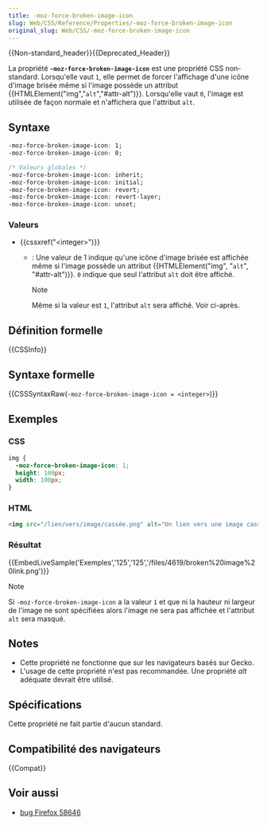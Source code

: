 ```yaml
---
title: -moz-force-broken-image-icon
slug: Web/CSS/Reference/Properties/-moz-force-broken-image-icon
original_slug: Web/CSS/-moz-force-broken-image-icon
---
```


{{Non-standard_header}}{{Deprecated_Header}}

La propriété **`-moz-force-broken-image-icon`** est une propriété CSS non-standard. Lorsqu'elle vaut `1`, elle permet de forcer l'affichage d'une icône d'image brisée même si l'image possède un attribut {{HTMLElement("img","<code>alt</code>","#attr-alt")}}. Lorsqu'elle vaut `0`, l'image est utilisée de façon normale et n'affichera que l'attribut `alt`.

## Syntaxe

```css
-moz-force-broken-image-icon: 1;
-moz-force-broken-image-icon: 0;

/* Valeurs globales */
-moz-force-broken-image-icon: inherit;
-moz-force-broken-image-icon: initial;
-moz-force-broken-image-icon: revert;
-moz-force-broken-image-icon: revert-layer;
-moz-force-broken-image-icon: unset;
```

### Valeurs

- {{cssxref("&lt;integer&gt;")}}
  - : Une valeur de 1 indique qu'une icône d'image brisée est affichée même si l'image possède un attribut {{HTMLElement("img", "<code>alt</code>", "#attr-alt")}}. `0` indique que seul l'attribut `alt` doit être affiché.

    > [!NOTE]
    > Même si la valeur est `1`, l'attribut `alt` sera affiché. Voir ci-après.

## Définition formelle

{{CSSInfo}}

## Syntaxe formelle

{{CSSSyntaxRaw(`-moz-force-broken-image-icon = <integer>`)}}

## Exemples

### CSS

```css
img {
  -moz-force-broken-image-icon: 1;
  height: 100px;
  width: 100px;
}
```

### HTML

```html
<img src="/lien/vers/image/cassée.png" alt="Un lien vers une image cassée" />
```

### Résultat

{{EmbedLiveSample('Exemples','125','125','/files/4619/broken%20image%20link.png')}}

> [!NOTE]
> Si `-moz-force-broken-image-icon` a la valeur `1` et que ni la hauteur ni largeur de l'image ne sont spécifiées alors l'image ne sera pas affichée et l'attribut `alt` sera masqué.

## Notes

- Cette propriété ne fonctionne que sur les navigateurs basés sur Gecko.
- L'usage de cette propriété n'est pas recommandée. Une propriété _alt_ adéquate devrait être utilisé.

## Spécifications

Cette propriété ne fait partie d'aucun standard.

## Compatibilité des navigateurs

{{Compat}}

## Voir aussi

- [bug Firefox 58646](https://bugzil.la/58646)
